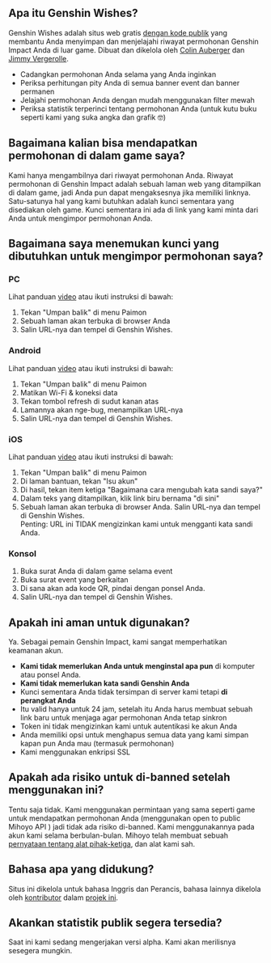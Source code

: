 ## Apa itu Genshin Wishes?
Genshin Wishes adalah situs web gratis [dengan kode publik](https://github.com/genshin-wishes) yang membantu Anda menyimpan dan menjelajahi riwayat permohonan Genshin Impact Anda di luar game. Dibuat dan dikelola oleh [Colin Auberger](https://www.linkedin.com/in/colin-auberger/) dan [Jimmy Vergerolle](https://vergerolle.fr).

- Cadangkan permohonan Anda selama yang Anda inginkan
- Periksa perhitungan pity Anda di semua banner event dan banner permanen
- Jelajahi permohonan Anda dengan mudah menggunakan filter mewah
- Periksa statistik terperinci tentang permohonan Anda (untuk kutu buku seperti kami yang suka angka dan grafik 🤓)

## Bagaimana kalian bisa mendapatkan permohonan di dalam game saya?
Kami hanya mengambilnya dari riwayat permohonan Anda. Riwayat permohonan di Genshin Impact adalah sebuah laman web yang ditampilkan di dalam game, jadi Anda pun dapat mengaksesnya jika memiliki linknya. Satu-satunya hal yang kami butuhkan adalah kunci sementara yang disediakan oleh game. Kunci sementara ini ada di link yang kami minta dari Anda untuk mengimpor permohonan Anda.

## Bagaimana saya menemukan kunci yang dibutuhkan untuk mengimpor permohonan saya?
### PC
Lihat panduan [video](https://www.youtube.com/watch?v=a16X0R_rSZc) atau ikuti instruksi di bawah:
1) Tekan "Umpan balik" di menu Paimon
2) Sebuah laman akan terbuka di browser Anda
3) Salin URL-nya dan tempel di Genshin Wishes.

### Android
Lihat panduan [video](https://www.youtube.com/watch?v=hok0jCjSrjo) atau ikuti instruksi di bawah:
1) Tekan "Umpan balik" di menu Paimon
2) Matikan Wi-Fi & koneksi data
3) Tekan tombol refresh di sudut kanan atas
4) Lamannya akan nge-bug, menampilkan URL-nya
5) Salin URL-nya dan tempel di Genshin Wishes.

### iOS
Lihat panduan [video](https://www.youtube.com/watch?v=HW8nywx9Tio) atau ikuti instruksi di bawah:
1) Tekan "Umpan balik" di menu Paimon
2) Di laman bantuan, tekan "Isu akun"
3) Di hasil, tekan item ketiga "Bagaimana cara mengubah kata sandi saya?"
4) Dalam teks yang ditampilkan, klik link biru bernama "di sini"
5) Sebuah laman akan terbuka di browser Anda. Salin URL-nya dan tempel di Genshin Wishes.  
   Penting: URL ini TIDAK mengizinkan kami untuk mengganti kata sandi Anda.

### Konsol
1) Buka surat Anda di dalam game selama event
2) Buka surat event yang berkaitan
3) Di sana akan ada kode QR, pindai dengan ponsel Anda.
4) Salin URL-nya dan tempel di Genshin Wishes.

## Apakah ini aman untuk digunakan?
Ya. Sebagai pemain Genshin Impact, kami sangat memperhatikan keamanan akun.
- **Kami tidak memerlukan Anda untuk menginstal apa pun** di komputer atau ponsel Anda.
- **Kami tidak memerlukan kata sandi Genshin Anda**
- Kunci sementara Anda tidak tersimpan di server kami tetapi **di perangkat Anda**
- Itu valid hanya untuk 24 jam, setelah itu Anda harus membuat sebuah link baru untuk menjaga agar permohonan Anda tetap sinkron
- Token ini tidak mengizinkan kami untuk autentikasi ke akun Anda
- Anda memiliki opsi untuk menghapus semua data yang kami simpan kapan pun Anda mau (termasuk permohonan)
- Kami menggunakan enkripsi SSL

## Apakah ada risiko untuk di-banned setelah menggunakan ini?
Tentu saja tidak. Kami menggunakan permintaan yang sama seperti game untuk mendapatkan permohonan Anda (menggunakan open to public Mihoyo API ) jadi tidak ada risiko di-banned. Kami menggunakannya pada akun kami selama berbulan-bulan. Mihoyo telah membuat sebuah [pernyataan tentang alat pihak-ketiga](https://genshin.mihoyo.com/en/news/detail/5763), dan alat kami sah.

## Bahasa apa yang didukung?
Situs ini dikelola untuk bahasa Inggris dan Perancis, bahasa lainnya dikelola oleh [kontributor](https://github.com/genshin-wishes/genshin-wishes-i18n/blob/main/CONTRIBUTORS.md) dalam [projek ini](https://github.com/genshin-wishes/genshin-wishes-i18n).

## Akankan statistik publik segera tersedia?
Saat ini kami sedang mengerjakan versi alpha. Kami akan merilisnya sesegera mungkin.
